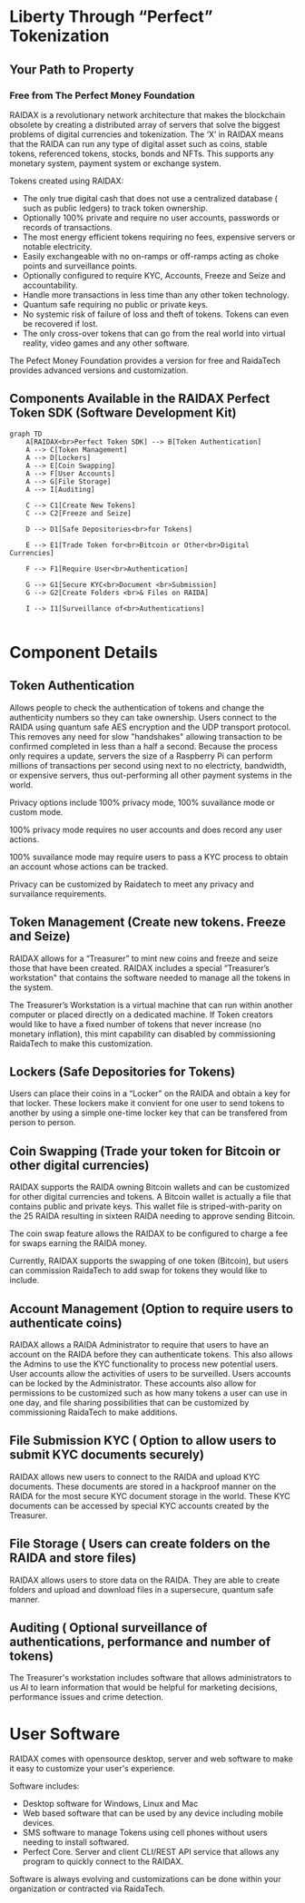 # Liberty Through “Perfect” Tokenization
## Your Path to Property
### Free from The Perfect Money Foundation

RAIDAX is a revolutionary network architecture that makes the blockchain obsolete by creating a distributed array of 
servers that solve the biggest problems of digital currencies and tokenization. 
The ‘X’ in RAIDAX means that the RAIDA can run any type of digital asset such as coins, stable tokens, referenced tokens, 
  stocks, bonds and NFTs. This supports any monetary system, payment system or exchange system. 


Tokens created using RAIDAX: 
* The only true digital cash that does not use a centralized database ( such as public ledgers) to track token ownership.
* Optionally 100% private and require no user accounts, passwords or records of transactions.  
* The most energy efficient tokens requiring no fees, expensive servers or notable electricity. 
* Easily exchangeable with no on-ramps or off-ramps acting as choke points and surveillance points. 
* Optionally configured to require KYC, Accounts, Freeze and Seize and accountability.
* Handle more transactions in less time than any other token technology. 
* Quantum safe requiring no public or private keys. 
* No systemic risk of failure of loss and theft of tokens. Tokens can even be recovered if lost.
* The only cross-over tokens that can go from the real world into virtual reality, video games and any other software. 

The Pefect Money Foundation provides a version for free and RaidaTech provides advanced versions and customization.

## Components Available in the RAIDAX Perfect Token SDK (Software Development Kit)  

```mermaid
graph TD
    A[RAIDAX<br>Perfect Token SDK] --> B[Token Authentication]
    A --> C[Token Management]
    A --> D[Lockers]
    A --> E[Coin Swapping]
    A --> F[User Accounts]
    A --> G[File Storage]
    A --> I[Auditing]
    
    C --> C1[Create New Tokens]
    C --> C2[Freeze and Seize]
    
    D --> D1[Safe Depositories<br>for Tokens]
    
    E --> E1[Trade Token for<br>Bitcoin or Other<br>Digital Currencies]
    
    F --> F1[Require User<br>Authentication]
    
    G --> G1[Secure KYC<br>Document <br>Submission]
    G --> G2[Create Folders <br>& Files on RAIDA]
    
    I --> I1[Surveillance of<br>Authentications]
    
```
# Component Details
## Token Authentication
Allows people to check the authentication of tokens and change the authenticity numbers so they can take ownership. 
Users connect to the RAIDA using quantum safe AES encryption and the UDP transport protocol. This removes any need for 
slow "handshakes" allowing transaction to be confirmed completed in less than a half a second. Because the process
only requires a update, servers the size of a Raspberry Pi can perform millions of transactions per second using next to no electricty, 
bandwidth, or expensive servers, thus out-performing all other payment systems in the world. 

Privacy options include 100% privacy mode, 100% suvailance mode or custom mode. 

100% privacy mode requires no user accounts and does record any user actions. 

100% suvailance mode may require users to pass a KYC process to obtain an account whose actions can be tracked. 

Privacy can be customized by Raidatech to meet any privacy and survailance requirements. 

## Token Management (Create new tokens. Freeze and Seize)
RAIDAX allows for a “Treasurer” to mint new coins and freeze and seize those that have been created. 
RAIDAX includes a special “Treasurer’s workstation" that contains the software needed to manage all the tokens in the system.

The Treasurer’s Workstation is a virtual machine that can run within another computer or placed directly on a dedicated machine. 
If Token creators would like to have a fixed number of tokens that never increase (no monetary inflation), this mint capability 
can disabled by commissioning RaidaTech to make this customization.  

## Lockers (Safe Depositories for Tokens)
Users can place their coins in a “Locker” on the RAIDA and obtain a key for that locker. These lockers make it convient
for one user to send tokens to another by using a simple one-time locker key that can be transfered from person to person.

## Coin Swapping (Trade your token for Bitcoin or other digital currencies)
RAIDAX supports the RAIDA owning Bitcoin wallets and can be customized for other digital currencies and tokens. 
A Bitcoin wallet is actually a file that contains public and private keys. 
This wallet file is striped-with-parity on the 25 RAIDA resulting in sixteen RAIDA needing to approve sending Bitcoin.

The coin swap feature allows the RAIDAX to be configured to charge a fee for swaps earning the RAIDA money.

Currently, RAIDAX supports the swapping of one token (Bitcoin), but users can commission RaidaTech to add swap for tokens they would like to include.

## Account Management (Option to require users to authenticate coins) 
RAIDAX allows a RAIDA Administrator to require that users to have an account on the RAIDA before they can authenticate tokens. 
This also allows the Admins to use the KYC functionality to process new potential users.
User accounts allow the activities of users to be surveilled. Users accounts can be locked by the Administrator. 
These accounts also allow for permissions to be customized such as how many tokens a user can use in one day, 
and file sharing possibilities that can be customized by commissioning RaidaTech to make additions. 

## File Submission KYC ( Option to allow users to submit KYC documents securely)
RAIDAX allows new users to connect to the RAIDA and upload KYC documents. 
These documents are stored in a hackproof manner on the RAIDA for the most secure KYC document storage in the world. 
These KYC documents can be accessed by special KYC accounts created by the Treasurer. 

## File Storage ( Users can create folders on the RAIDA and store files) 
RAIDAX allows users to store data on the RAIDA. They are able to create folders and upload and download files
in a supersecure, quantum safe manner. 

## Auditing ( Optional surveillance of authentications, performance and number of tokens)
The Treasurer's workstation includes software that allows administrators to us AI to learn information that would be helpful
for marketing decisions, performance issues and crime detection. 

# User Software
RAIDAX comes with opensource desktop, server and web software to make it easy to customize your user's experience. 

Software includes: 
* Desktop software for Windows, Linux and Mac
* Web based software that can be used by any device including mobile devices.
* SMS software to manage Tokens using cell phones without users needing to install softwared.
* Perfect Core. Server and client CLI/REST API service that allows any program to quickly connect to the RAIDAX.

Software is always evolving and customizations can be done within your organization or contracted via RaidaTech. 
